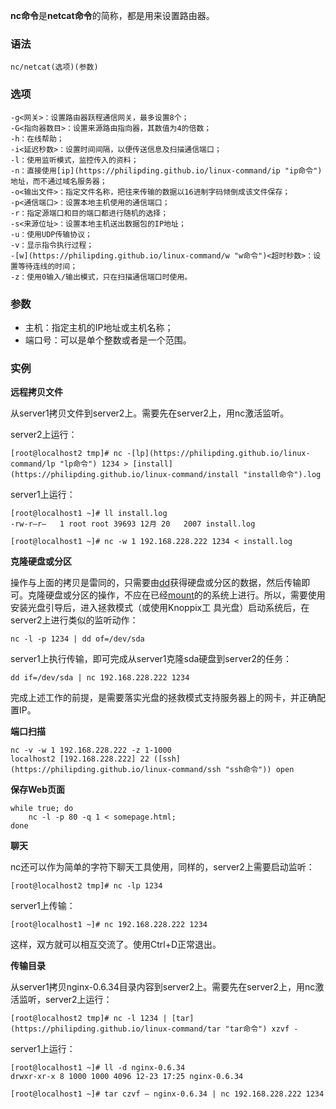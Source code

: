 **nc命令**是**netcat命令**的简称，都是用来设置路由器。

### 语法  

```
nc/netcat(选项)(参数)
```

### 选项  

```
-g<网关>：设置路由器跃程通信网关，最多设置8个；
-G<指向器数目>：设置来源路由指向器，其数值为4的倍数；
-h：在线帮助；
-i<延迟秒数>：设置时间间隔，以便传送信息及扫描通信端口；
-l：使用监听模式，监控传入的资料；
-n：直接使用[ip](https://philipding.github.io/linux-command/ip "ip命令")地址，而不通过域名服务器；
-o<输出文件>：指定文件名称，把往来传输的数据以16进制字码倾倒成该文件保存；
-p<通信端口>：设置本地主机使用的通信端口；
-r：指定源端口和目的端口都进行随机的选择；
-s<来源位址>：设置本地主机送出数据包的IP地址；
-u：使用UDP传输协议；
-v：显示指令执行过程；
-[w](https://philipding.github.io/linux-command/w "w命令")<超时秒数>：设置等待连线的时间；
-z：使用0输入/输出模式，只在扫描通信端口时使用。
```

### 参数  

*   主机：指定主机的IP地址或主机名称；
*   端口号：可以是单个整数或者是一个范围。

### 实例  

**远程拷贝文件**

从server1拷贝文件到server2上。需要先在server2上，用nc激活监听。

server2上运行：

```
[root@localhost2 tmp]# nc -[lp](https://philipding.github.io/linux-command/lp "lp命令") 1234 > [install](https://philipding.github.io/linux-command/install "install命令").log
```

server1上运行：

```
[root@localhost1 ~]# ll install.log
-rw-r–r–   1 root root 39693 12月 20   2007 install.log

[root@localhost1 ~]# nc -w 1 192.168.228.222 1234 < install.log
```

**克隆硬盘或分区**

操作与上面的拷贝是雷同的，只需要由[dd](https://philipding.github.io/linux-command/dd "dd命令")获得硬盘或分区的数据，然后传输即可。克隆硬盘或分区的操作，不应在已经[mount](https://philipding.github.io/linux-command/mount "mount命令")的的系统上进行。所以，需要使用安装光盘引导后，进入拯救模式（或使用Knoppix工 具光盘）启动系统后，在server2上进行类似的监听动作：

```
nc -l -p 1234 | dd of=/dev/sda
```

server1上执行传输，即可完成从server1克隆sda硬盘到server2的任务：

```
dd if=/dev/sda | nc 192.168.228.222 1234
```

完成上述工作的前提，是需要落实光盘的拯救模式支持服务器上的网卡，并正确配置IP。

**端口扫描**

```
nc -v -w 1 192.168.228.222 -z 1-1000
localhost2 [192.168.228.222] 22 ([ssh](https://philipding.github.io/linux-command/ssh "ssh命令")) open
```

**保存Web页面**

```
while true; do
    nc -l -p 80 -q 1 < somepage.html;
done
```

**聊天**

nc还可以作为简单的字符下聊天工具使用，同样的，server2上需要启动监听：

```
[root@localhost2 tmp]# nc -lp 1234
```

server1上传输：

```
[root@localhost1 ~]# nc 192.168.228.222 1234
```

这样，双方就可以相互交流了。使用Ctrl+D正常退出。

**传输目录**

从server1拷贝nginx-0.6.34目录内容到server2上。需要先在server2上，用nc激活监听，server2上运行：

```
[root@localhost2 tmp]# nc -l 1234 | [tar](https://philipding.github.io/linux-command/tar "tar命令") xzvf -
```

server1上运行：

```
[root@localhost1 ~]# ll -d nginx-0.6.34
drwxr-xr-x 8 1000 1000 4096 12-23 17:25 nginx-0.6.34

[root@localhost1 ~]# tar czvf – nginx-0.6.34 | nc 192.168.228.222 1234
```